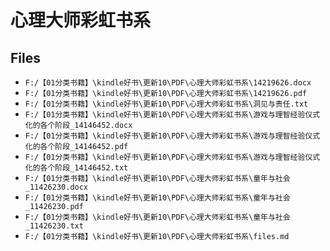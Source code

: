 # 心理大师彩虹书系

## Files

- `F:/【01分类书籍】\kindle好书\更新10\PDF\心理大师彩虹书系\14219626.docx`
- `F:/【01分类书籍】\kindle好书\更新10\PDF\心理大师彩虹书系\14219626.pdf`
- `F:/【01分类书籍】\kindle好书\更新10\PDF\心理大师彩虹书系\洞见与责任.txt`
- `F:/【01分类书籍】\kindle好书\更新10\PDF\心理大师彩虹书系\游戏与理智经验仪式化的各个阶段_14146452.docx`
- `F:/【01分类书籍】\kindle好书\更新10\PDF\心理大师彩虹书系\游戏与理智经验仪式化的各个阶段_14146452.pdf`
- `F:/【01分类书籍】\kindle好书\更新10\PDF\心理大师彩虹书系\游戏与理智经验仪式化的各个阶段_14146452.txt`
- `F:/【01分类书籍】\kindle好书\更新10\PDF\心理大师彩虹书系\童年与社会_11426230.docx`
- `F:/【01分类书籍】\kindle好书\更新10\PDF\心理大师彩虹书系\童年与社会_11426230.pdf`
- `F:/【01分类书籍】\kindle好书\更新10\PDF\心理大师彩虹书系\童年与社会_11426230.txt`
- `F:/【01分类书籍】\kindle好书\更新10\PDF\心理大师彩虹书系\files.md`
